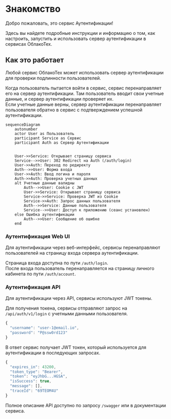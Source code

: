 ﻿# Знакомство

Добро пожаловать, это сервис Аутентификации! 

Здесь вы найдете подробные инструкции и информацию о том, как настроить, запустить и использовать сервер аутентификации в сервисах ОблакоТех.

## Как это работает
Любой сервис ОблакоТех может использовать сервер аутентификации для проверки подлинности пользователей. 

Когда пользователь пытается войти в сервис, сервис перенаправляет его на сервер аутентификации. Там пользователь вводит свои учетные данные, и сервер аутентификации проверяет их.  
Если учетные данные верны, сервер аутентификации перенаправляет пользователя обратно в сервис с подтверждением успешной 
аутентификации.

```mermaid
sequenceDiagram
    autonumber
    actor User as Пользователь
    participant Service as Сервис    
    participant Auth as Сервер Аутентификации


    User->>Service: Открывает страницу сервиса
    Service-->>User: 302 Redirect на Auth (/auth/login)
    User->>Auth: Переход по редиректу
    Auth-->>User: Форма входа
    User->>Auth: Ввод логина и пароля
    Auth->>Auth: Проверка учетных данных
    alt Учетные данные валидны
        Auth-->>User: Cookie с JWT
        User->>Service: Открывает страницу сервиса  
        Service->>Service: Проверка JWT из Cookie
        Service->>Auth: Запрос данных пользователя
        Auth-->>Service: Данные пользователя
        Service-->>User: Доступ к приложению (сеанс установлен)
    else Ошибка аутентификации
        Auth-->>User: Сообщение об ошибке
    end
```

### Аутентификация Web UI
Для аутентификации через веб-интерфейс, сервисы перенаправляют пользователей на страницу входа сервера аутентификации.

Страница входа доступна по пути `/auth/login`.  
После входа пользователь перенаправляется на страницу личного кабинета по пути `/auth/account`.

### Аутентификация API
Для аутентификации через API, сервисы используют JWT токены.

Для получения токена, сервисы отправляют запрос на `/api/auth/v1/login` с учетными данными пользователя.
```js
{
  "username": "user-1@email.io",
  "password": "P@ssw0rd123"
}
```

В ответ сервис получает JWT токен, который используется для аутентификации в последующих запросах.
```js
{
  "expires_in": 43200,
  "token_type": "Bearer",
  "token": "eyJhbG...HGSA",
  "isSuccess": true,
  "message": [],
  "traceId": "69TEOM4U"
}
```
Полное описание API доступно по запросу `/swagger` или в документации сервиса.
